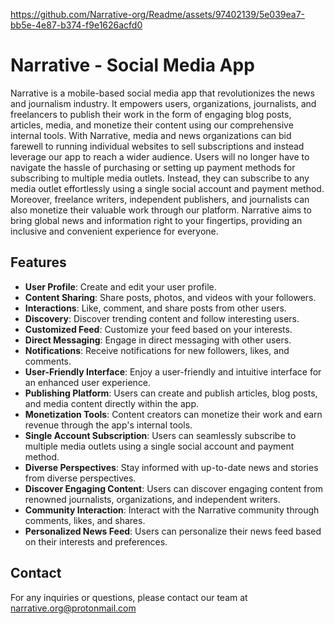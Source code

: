 https://github.com/Narrative-org/Readme/assets/97402139/5e039ea7-bb5e-4e87-b374-f9e1626acfd0
# Narrative - Social Media App

Narrative is a mobile-based social media app that revolutionizes the news and journalism industry. It empowers users, organizations, journalists, and freelancers to publish their work in the form of engaging blog posts, articles, media, and monetize their content using our comprehensive internal tools. With Narrative, media and news organizations can bid farewell to running individual websites to sell subscriptions and instead leverage our app to reach a wider audience. Users will no longer have to navigate the hassle of purchasing or setting up payment methods for subscribing to multiple media outlets. Instead, they can subscribe to any media outlet effortlessly using a single social account and payment method. Moreover, freelance writers, independent publishers, and journalists can also monetize their valuable work through our platform. Narrative aims to bring global news and information right to your fingertips, providing an inclusive and convenient experience for everyone.

## Features
- **User Profile**: Create and edit your user profile.
- **Content Sharing**: Share posts, photos, and videos with your followers.
- **Interactions**: Like, comment, and share posts from other users.
- **Discovery**: Discover trending content and follow interesting users.
- **Customized Feed**: Customize your feed based on your interests.
- **Direct Messaging**: Engage in direct messaging with other users.
- **Notifications**: Receive notifications for new followers, likes, and comments.
- **User-Friendly Interface**: Enjoy a user-friendly and intuitive interface for an enhanced user experience.
- **Publishing Platform**: Users can create and publish articles, blog posts, and media content directly within the app.
- **Monetization Tools**: Content creators can monetize their work and earn revenue through the app's internal tools.
- **Single Account Subscription**: Users can seamlessly subscribe to multiple media outlets using a single social account and payment method.
- **Diverse Perspectives**: Stay informed with up-to-date news and stories from diverse perspectives.
- **Discover Engaging Content**: Users can discover engaging content from renowned journalists, organizations, and independent writers.
- **Community Interaction**: Interact with the Narrative community through comments, likes, and shares.
- **Personalized News Feed**: Users can personalize their news feed based on their interests and preferences.

## Contact

For any inquiries or questions, please contact our team at narrative.org@protonmail.com

